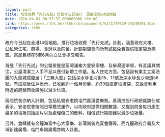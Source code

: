 ```yaml
---
layout: post
title: 垃圾收費「先行先試」計劃今日起推行　涵蓋全港14個地點
date: 2024-04-01 00:37:37.000000000 +08:00
link: https://news.rthk.hk/rthk/ch/component/k2/1747029-20240401.htm
categories: rthk
---
```


政府今日起在全港14個地點，推行垃圾收費「先行先試」計劃，涵蓋政府大樓、公私營住宅、商場、食肆以及院舍。計劃期間會向所有試點免費提供指定袋及標籤。當局目標在5至6月向立法會提交報告。

首批「先行先試」的公營房屋是荃灣滿樂大廈安寧樓、及柴灣連翠邨，有區議員關注，公屋清潔工人手不足以應付新增工作量。私人住宅方面，包括設有業主立案法團的九龍城成龍居；「三無大廈」包括深水埗北河街15、17號及深水埗長沙灣道58號。有成龍居住戶表示，已收到約一個月份量、約30個指定垃圾袋，又說會利用附近的廚餘回收設施以減少垃圾。

兩間院舍亦納入計劃，包括私營安老院屯門嘉濤耆樂苑。嘉濤控股行政總裁魏仕成表示，安老院會按照日常模式運作，以向政府提供相關數據，又提到院舍每日產生最多的垃圾包括尿片以及處理傷口的敷料，相信試行期間難以減少垃圾量。

另外，食肆就有金鐘海富中心大家樂、新蒲崗新光宴會廳等。西九龍政府合署及大埔新達廣場、屯門卓爾廣場亦納入計劃。
